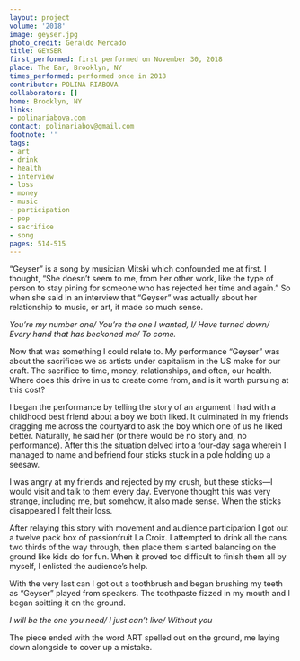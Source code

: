 ```yaml
---
layout: project
volume: '2018'
image: geyser.jpg
photo_credit: Geraldo Mercado
title: GEYSER
first_performed: first performed on November 30, 2018
place: The Ear, Brooklyn, NY
times_performed: performed once in 2018
contributor: POLINA RIABOVA
collaborators: []
home: Brooklyn, NY
links:
- polinariabova.com
contact: polinariabov@gmail.com
footnote: ''
tags:
- art
- drink
- health
- interview
- loss
- money
- music
- participation
- pop
- sacrifice
- song
pages: 514-515
---
```




“Geyser” is a song by musician Mitski which confounded me at first. I thought, “She doesn’t seem to me, from her other work, like the type of person to stay pining for someone who has rejected her time and again.” So when she said in an interview that “Geyser” was actually about her relationship to music, or art, it made so much sense.

_You’re my number one/ You’re the one I wanted, I/ Have turned down/ Every hand that has beckoned me/ To come._

Now that was something I could relate to. My performance “Geyser” was about the sacrifices we as artists under capitalism in the US make for our craft. The sacrifice to time, money, relationships, and often, our health. Where does this drive in us to create come from, and is it worth pursuing at this cost?

I began the performance by telling the story of an argument I had with a childhood best friend about a boy we both liked. It culminated in my friends dragging me across the courtyard to ask the boy which one of us he liked better. Naturally, he said her (or there would be no story and, no performance). After this the situation delved into a four-day saga wherein I managed to name and befriend four sticks stuck in a pole holding up a seesaw.

I was angry at my friends and rejected by my crush, but these sticks—I would visit and talk to them every day. Everyone thought this was very strange, including me, but somehow, it also made sense. When the sticks disappeared I felt their loss.

After relaying this story with movement and audience participation I got out a twelve pack box of passionfruit La Croix. I attempted to drink all the cans two thirds of the way through, then place them slanted balancing on the ground like kids do for fun. When it proved too difficult to finish them all by myself, I enlisted the audience’s help.

With the very last can I got out a toothbrush and began brushing my teeth as “Geyser” played from speakers. The toothpaste fizzed in my mouth and I began spitting it on the ground.

_I will be the one you need/ I just can’t live/ Without you_

The piece ended with the word ART spelled out on the ground, me laying down alongside to cover up a mistake.
